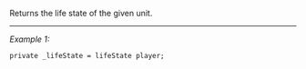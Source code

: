 Returns the life state of the given unit.


---
*Example 1:*
```sqf
private _lifeState = lifeState player;
```